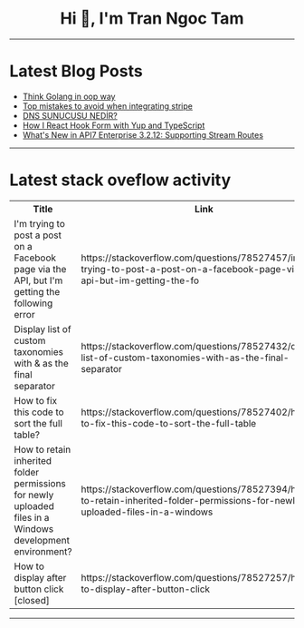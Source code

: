 <h1 align="center">Hi 👋, I'm Tran Ngoc Tam</h1>

---

# Latest Blog Posts 
<!-- BLOG-POST-LIST:START -->
- [Think Golang in oop way](https://dev.to/kingrayhan/think-golang-in-oop-way-1ki)
- [Top mistakes to avoid when integrating stripe](https://dev.to/softylines/top-mistakes-to-avoid-when-integrating-stripe-be8)
- [DNS SUNUCUSU NEDİR?](https://dev.to/kinem_duran/dns-sunucusu-nedir-2m3m)
- [How I React Hook Form with Yup and TypeScript](https://dev.to/dicky54putra/how-i-react-hook-form-with-yup-and-typescript-1hk7)
- [What&#39;s New in API7 Enterprise 3.2.12: Supporting Stream Routes](https://dev.to/api7/whats-new-in-api7-enterprise-3212-supporting-stream-routes-4oj6)
<!-- BLOG-POST-LIST:END -->

---

# Latest stack oveflow activity
<table>
  <tr><th>Title</th><th>Link</th></tr>
  <!-- STACKOVERFLOW:START --><tr><td>I&#39;m trying to post a post on a Facebook page via the API, but I&#39;m getting the following error</td><td>https://stackoverflow.com/questions/78527457/im-trying-to-post-a-post-on-a-facebook-page-via-the-api-but-im-getting-the-fo</td></tr><tr><td>Display list of custom taxonomies with &amp; as the final separator</td><td>https://stackoverflow.com/questions/78527432/display-list-of-custom-taxonomies-with-as-the-final-separator</td></tr><tr><td>How to fix this code to sort the full table?</td><td>https://stackoverflow.com/questions/78527402/how-to-fix-this-code-to-sort-the-full-table</td></tr><tr><td>How to retain inherited folder permissions for newly uploaded files in a Windows development environment?</td><td>https://stackoverflow.com/questions/78527394/how-to-retain-inherited-folder-permissions-for-newly-uploaded-files-in-a-windows</td></tr><tr><td>How to display after button click [closed]</td><td>https://stackoverflow.com/questions/78527257/how-to-display-after-button-click</td></tr><!-- STACKOVERFLOW:END -->
</table>

---


